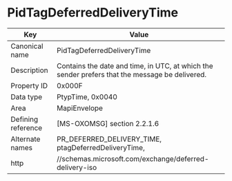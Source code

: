 # PidTagDeferredDeliveryTime

| Key | Value |
|---|---|
| Canonical name | PidTagDeferredDeliveryTime |
| Description | Contains the date and time, in UTC, at which the sender prefers that the message be delivered. |
| Property ID | 0x000F |
| Data type | PtypTime, 0x0040 |
| Area | MapiEnvelope |
| Defining reference | [MS-OXOMSG] section 2.2.1.6 |
| Alternate names | PR_DEFERRED_DELIVERY_TIME, ptagDeferredDeliveryTime, |
| http | //schemas.microsoft.com/exchange/deferred-delivery-iso |

